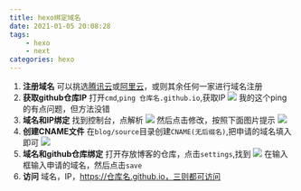 ```yaml
---
title: hexo绑定域名
date: 2021-01-05 20:08:28
tags:
    - hexo
    - next
categories: hexo
---
```

1. **注册域名**
可以挑选[腾讯云](https://cloud.tencent.com/)或[阿里云](https://www.aliyun.com/)，或则其余任何一家进行域名注册
2. **获取github仓库IP**
打开`cmd`,`ping 仓库名.github.io`,获取IP
![](https://gitee.com/light_trap/for-picgo/raw/master/image/20210105215709.png)
我的这个ping的有点问题，但方法没错
3. **域名和IP绑定**
找到控制台，点解析
![](https://gitee.com/light_trap/for-picgo/raw/master/image/20210105220220.png)
然后点击修改，按照下面图片提示
![](https://gitee.com/light_trap/for-picgo/raw/master/image/20210105220540.png)
4. **创建CNAME文件**
在`blog/source`目录创建`CNAME(无后缀名)`,把申请的域名填入即可
![](https://gitee.com/light_trap/for-picgo/raw/master/image/20210105215242.png)
5. **域名和github仓库绑定**
打开存放博客的仓库，点击`settings`,找到
![](https://gitee.com/light_trap/for-picgo/raw/master/image/20210105214939.png)
在输入框输入申请的域名，然后点击`save`
6. **访问**
域名，IP，https://仓库名.github.io，三则都可访问
